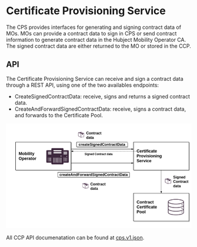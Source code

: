 # Certificate Provisioning Service

The CPS provides interfaces for generating and signing contract data of MOs. MOs can provide a contract data to sign in CPS or send contract information to generate contract data in the Hubject Mobility Operator CA. The signed contract data are either returned to the MO or stored in the CCP.


## API

The Certificate Provisioning Service can receive and sign a contract data through a REST API, using one of the two availables endpoints: 

- CreateSignedContractData: receive, signs and returns a signed contract data.
- CreateAndForwardSignedContractData: receive, signs a contract data, and forwards to the Certificate Pool.

![CCP interfaces](../../assets/images/interfaces_cps.png)

All CCP API documenatation can be found at [cps.v1.json](./../../reference/cps.v1.json).

